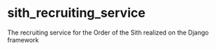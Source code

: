 # sith_recruiting_service
The recruiting service for the Order of the Sith realized on the Django framework
